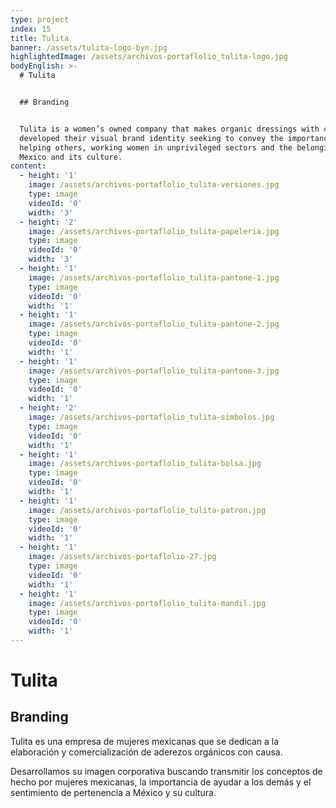 ```yaml
---
type: project
index: 15
title: Tulita
banner: /assets/tulita-logo-byn.jpg
highlightedImage: /assets/archivos-portaflolio_tulita-logo.jpg
bodyEnglish: >-
  # Tulita


  ## Branding


  Tulita is a women’s owned company that makes organic dressings with cause. We
  developed their visual brand identity seeking to convey the importance of
  helping others, working women in unprivileged sectors and the belonging to
  Mexico and its culture.
content:
  - height: '1'
    image: /assets/archivos-portaflolio_tulita-versiones.jpg
    type: image
    videoId: '0'
    width: '3'
  - height: '2'
    image: /assets/archivos-portaflolio_tulita-papeleria.jpg
    type: image
    videoId: '0'
    width: '3'
  - height: '1'
    image: /assets/archivos-portaflolio_tulita-pantone-1.jpg
    type: image
    videoId: '0'
    width: '1'
  - height: '1'
    image: /assets/archivos-portaflolio_tulita-pantone-2.jpg
    type: image
    videoId: '0'
    width: '1'
  - height: '1'
    image: /assets/archivos-portaflolio_tulita-pantone-3.jpg
    type: image
    videoId: '0'
    width: '1'
  - height: '2'
    image: /assets/archivos-portaflolio_tulita-simbolos.jpg
    type: image
    videoId: '0'
    width: '1'
  - height: '1'
    image: /assets/archivos-portaflolio_tulita-bolsa.jpg
    type: image
    videoId: '0'
    width: '1'
  - height: '1'
    image: /assets/archivos-portaflolio_tulita-patron.jpg
    type: image
    videoId: '0'
    width: '1'
  - height: '1'
    image: /assets/archivos-portaflolio-27.jpg
    type: image
    videoId: '0'
    width: '1'
  - height: '1'
    image: /assets/archivos-portaflolio_tulita-mandil.jpg
    type: image
    videoId: '0'
    width: '1'
---
```

# Tulita

## Branding

Tulita es una empresa de mujeres mexicanas que se dedican a la elaboración y comercialización de aderezos orgánicos con causa. 

Desarrollamos su imagen corporativa buscando transmitir los conceptos de hecho por mujeres mexicanas, la importancia de ayudar a los demás y el sentimiento de pertenencia a México y su cultura.
